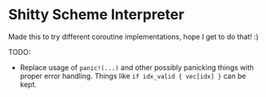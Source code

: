 # Shitty Scheme Interpreter #

Made this to try different coroutine implementations,
hope I get to do that! :)


TODO:
* Replace usage of `panic!(...)` and other possibly panicking things with proper error handling. Things like `if idx_valid { vec[idx] }` can be kept.
